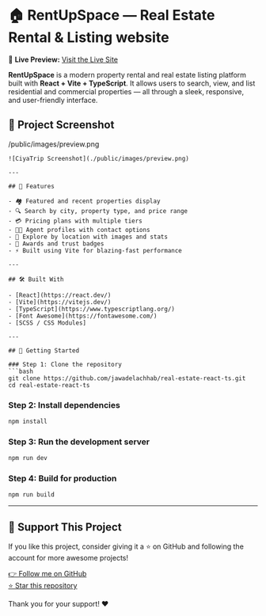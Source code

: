 
# 🏠 RentUpSpace — Real Estate Rental & Listing website

🔗 **Live Preview:** [Visit the Live Site](https://rentupspace.vercel.app/)

**RentUpSpace** is a modern property rental and real estate listing platform built with **React + Vite + TypeScript**. It allows users to search, view, and list residential and commercial properties — all through a sleek, responsive, and user-friendly interface.

## 📸 Project Screenshot

/public/images/preview.png 
```
![CiyaTrip Screenshot](./public/images/preview.png)

---

## 🚀 Features

- 🏘️ Featured and recent properties display
- 🔍 Search by city, property type, and price range
- 💳 Pricing plans with multiple tiers
- 🧑‍💼 Agent profiles with contact options
- 📍 Explore by location with images and stats
- 🥇 Awards and trust badges
- ⚡ Built using Vite for blazing-fast performance

---

## 🛠️ Built With

- [React](https://react.dev/)
- [Vite](https://vitejs.dev/)
- [TypeScript](https://www.typescriptlang.org/)
- [Font Awesome](https://fontawesome.com/)
- [SCSS / CSS Modules]

---

## 🧪 Getting Started

### Step 1: Clone the repository
```bash
git clone https://github.com/jawadelachhab/real-estate-react-ts.git
cd real-estate-react-ts
```

### Step 2: Install dependencies
```bash
npm install
```

### Step 3: Run the development server
```bash
npm run dev
```

### Step 4: Build for production
```bash
npm run build
```

---

## 🙌 Support This Project

If you like this project, consider giving it a ⭐ on GitHub and following the account for more awesome projects!

[👉 Follow me on GitHub](https://github.com/jawadelachhab)  
[⭐ Star this repository](https://github.com/jawadelachhab/real-estate-react-ts)

Thank you for your support! ❤️
